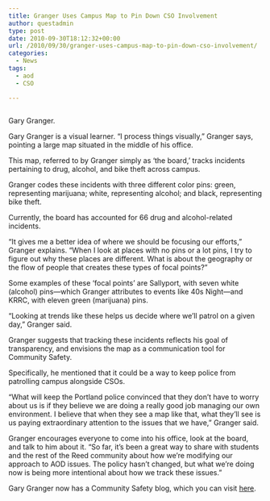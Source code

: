 ```yaml
---
title: Granger Uses Campus Map to Pin Down CSO Involvement
author: questadmin
type: post
date: 2010-09-30T18:12:32+00:00
url: /2010/09/30/granger-uses-campus-map-to-pin-down-cso-involvement/
categories:
  - News
tags:
  - aod
  - CSO

---
```

<div id="attachment_345" style="width: 226px" class="wp-caption alignleft">
  <a href="https://i1.wp.com/www.reedquest.org/wp-content/uploads/2010/09/CSO-gary-map.jpg"><img class="size-full wp-image-345  " title="Map" src="https://i1.wp.com/www.reedquest.org/wp-content/uploads/2010/09/CSO-gary-map.jpg?resize=216%2C162" alt="" data-recalc-dims="1" /></a>
  
  <p class="wp-caption-text">
    Gary Granger.
  </p>
</div>

Gary Granger is a visual learner. “I process things visually,” Granger says, pointing a large map situated in the middle of his office.

This map, referred to by Granger simply as ‘the board,’ tracks incidents pertaining to drug, alcohol, and bike theft across campus.

Granger codes these incidents with three different color pins: green, representing marijuana; white, representing alcohol; and black, representing bike theft.

Currently, the board has accounted for 66 drug and alcohol-related incidents.

“It gives me a better idea of where we should be focusing our efforts,” Granger explains. “When I look at places with no pins or a lot pins, I try to figure out why these places are different. What is about the geography or the flow of people that creates these types of focal points?”

Some examples of these ‘focal points’ are Sallyport, with seven white (alcohol) pins—which Granger attributes to events like 40s Night—and KRRC, with eleven green (marijuana) pins.

“Looking at trends like these helps us decide where we’ll patrol on a given day,” Granger said.

Granger suggests that tracking these incidents reflects his goal of transparency, and envisions the map as a communication tool for Community Safety.

Specifically, he mentioned that it could be a way to keep police from patrolling campus alongside CSOs.

“What will keep the Portland police convinced that they don’t have to worry about us is if they believe we are doing a really good job managing our own environment. I believe that when they see a map like that, what they’ll see is us paying extraordinary attention to the issues that we have,” Granger said.

Granger encourages everyone to come into his office, look at the board, and talk to him about it. “So far, it’s been a great way to share with students and the rest of the Reed community about how we’re modifying our approach to AOD issues. The policy hasn’t changed, but what we’re doing now is being more intentional about how we track these issues.”

Gary Granger now has a Community Safety blog, which you can visit <a title="Community Safety blog" href=" http://blogs.reed.edu/reed_blogs/community_safety/" target="_blank" class="broken_link">here</a>.